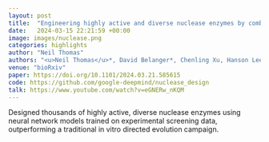 ```yaml
---
layout: post
title:  "Engineering highly active and diverse nuclease enzymes by combining machine learning and ultra-high-throughput screening"
date:   2024-03-15 22:21:59 +00:00
image: images/nuclease.png
categories: highlights
author: "Neil Thomas"
authors: "<u>Neil Thomas</u>*, David Belanger*, Chenling Xu, Hanson Lee, Kathleen Hirano, Kosuke Iwai, Vanja Polic, Kendra Nyberg, Kevin Hoff, Lucas Frenz, Charlie Emrich, Jun W Kim, Mariya Chavarha, Abi Ramanan, Jeremy Agresti, Lucy J Colwell"
venue: "bioRxiv"
paper: https://doi.org/10.1101/2024.03.21.585615
code: https://github.com/google-deepmind/nuclease_design
talk: https://www.youtube.com/watch?v=eGNERw_nKQM
---
```

Designed thousands of highly active, diverse nuclease enzymes using neural network models trained on experimental screening data, outperforming a traditional in vitro directed evolution campaign.